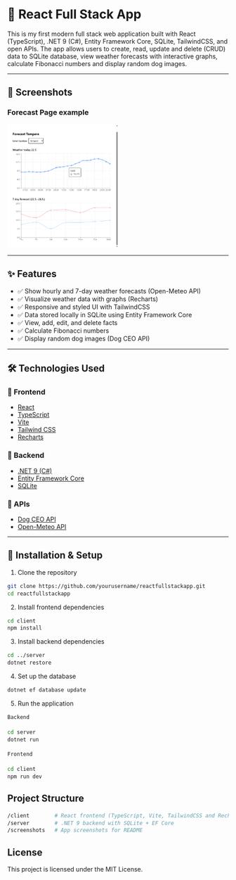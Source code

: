# 🐾 React Full Stack App

This is my first modern full stack web application built with React (TypeScript), .NET 9 (C#), Entity Framework Core, SQLite, TailwindCSS, and open APIs. The app allows users to create, read, update and delete (CRUD) data to SQLite database, view weather forecasts with interactive graphs, calculate Fibonacci numbers and display random dog images.

---

## 📸 Screenshots

### Forecast Page example
<img src="./screenshots/forecast.png" alt="Forecast sample" width="50%" />

---

## ✨ Features

- ✅ Show hourly and 7-day weather forecasts (Open-Meteo API)
- ✅ Visualize weather data with graphs (Recharts)
- ✅ Responsive and styled UI with TailwindCSS
- ✅ Data stored locally in SQLite using Entity Framework Core
- ✅ View, add, edit, and delete facts
- ✅ Calculate Fibonacci numbers
- ✅ Display random dog images (Dog CEO API)


---

## 🛠 Technologies Used

### 🔹 Frontend
- [React](https://reactjs.org/)
- [TypeScript](https://www.typescriptlang.org/)
- [Vite](https://vitejs.dev/)
- [Tailwind CSS](https://tailwindcss.com/)
- [Recharts](https://recharts.org/)

### 🔹 Backend
- [.NET 9 (C#)](https://dotnet.microsoft.com/)
- [Entity Framework Core](https://learn.microsoft.com/en-us/ef/)
- [SQLite](https://www.sqlite.org/index.html)

### 🔹 APIs
- [Dog CEO API](https://dog.ceo/dog-api/)
- [Open-Meteo API](https://open-meteo.com/)

---

## 🚀 Installation & Setup

1. Clone the repository
```bash
git clone https://github.com/yourusername/reactfullstackapp.git
cd reactfullstackapp
```
2. Install frontend dependencies
```bash
cd client
npm install
```
3. Install backend dependencies
```bash
cd ../server
dotnet restore
```
4. Set up the database
```bash
dotnet ef database update
```
5. Run the application
```bash
Backend

cd server
dotnet run

Frontend

cd client
npm run dev
```
## Project Structure
```bash
/client        # React frontend (TypeScript, Vite, TailwindCSS and Recharts)
/server        # .NET 9 backend with SQLite + EF Core
/screenshots   # App screenshots for README
```
## License
This project is licensed under the MIT License.
